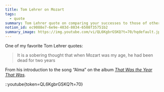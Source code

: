 ```yaml
---
title: Tom Lehrer on Mozart
tags:
  - quote
summary: Tom Lehrer quote on comparing your successes to those of others
notion_id: ec9088e7-6e9e-403d-8034-6508f35751b2
summary_image: https://img.youtube.com/vi/QL6KgbrGSKQ?t=70/hqdefault.jpg
---
```

One of my favorite Tom Lehrer quotes:

> It is a sobering thought that when Mozart was my age, he had been dead for two years

From his introduction to the song “Alma” on the album [_That Was the Year That Was_](https://en.wikipedia.org/wiki/That_Was_the_Year_That_Was)_._

::youtube{token=QL6KgbrGSKQ?t=70}
